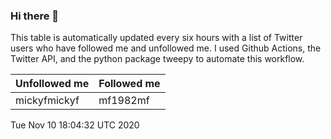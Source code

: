 ### Hi there 👋

This table is automatically updated every six hours with a list of Twitter users who have followed me and unfollowed me. I used Github Actions, the Twitter API, and the python package tweepy to automate this workflow.

| Unfollowed me |  Followed me |
| --- | --- |
|mickyfmickyf|mf1982mf|
Tue Nov 10 18:04:32 UTC 2020
